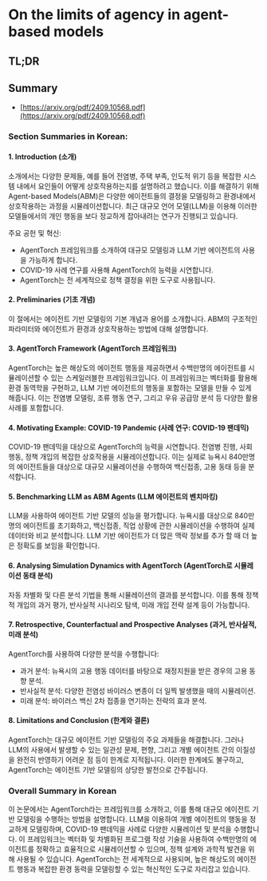# On the limits of agency in agent-based models
## TL;DR
## Summary
- [https://arxiv.org/pdf/2409.10568.pdf](https://arxiv.org/pdf/2409.10568.pdf)

### Section Summaries in Korean:

#### 1. Introduction (소개)
소개에서는 다양한 문제들, 예를 들어 전염병, 주택 부족, 인도적 위기 등을 복잡한 시스템 내에서 요인들이 어떻게 상호작용하는지를 설명하려고 했습니다. 이를 해결하기 위해 Agent-based Models(ABM)은 다양한 에이전트들의 결정을 모델링하고 환경내에서 상호작용하는 과정을 시뮬레이션합니다. 최근 대규모 언어 모델(LLM)을 이용해 이러한 모델들에서의 개인 행동을 보다 정교하게 잡아내려는 연구가 진행되고 있습니다.

주요 공헌 및 혁신:
- AgentTorch 프레임워크를 소개하여 대규모 모델링과 LLM 기반 에이전트의 사용을 가능하게 합니다.
- COVID-19 사례 연구를 사용해 AgentTorch의 능력을 시연합니다.
- AgentTorch는 전 세계적으로 정책 결정을 위한 도구로 사용됩니다.

#### 2. Preliminaries (기초 개념)
이 절에서는 에이전트 기반 모델링의 기본 개념과 용어를 소개합니다. ABM의 구조적인 파라미터와 에이전트가 환경과 상호작용하는 방법에 대해 설명합니다.

#### 3. AgentTorch Framework (AgentTorch 프레임워크)
AgentTorch는 높은 해상도의 에이전트 행동을 제공하면서 수백만명의 에이전트를 시뮬레이션할 수 있는 스케일러블한 프레임워크입니다. 이 프레임워크는 벡터화를 활용해 환경 동역학을 구현하고, LLM 기반 에이전트의 행동을 포함하는 모델을 만들 수 있게 해줍니다. 이는 전염병 모델링, 조류 행동 연구, 그리고 우유 공급망 분석 등 다양한 활용 사례를 포함합니다.

#### 4. Motivating Example: COVID-19 Pandemic (사례 연구: COVID-19 팬데믹)
COVID-19 팬데믹을 대상으로 AgentTorch의 능력을 시연합니다. 전염병 진행, 사회 행동, 정책 개입의 복잡한 상호작용을 시뮬레이션합니다. 이는 실제로 뉴욕시 840만명의 에이전트들을 대상으로 대규모 시뮬레이션을 수행하여 백신접종, 고용 동태 등을 분석합니다.

#### 5. Benchmarking LLM as ABM Agents (LLM 에이전트의 벤치마킹)
LLM을 사용하여 에이전트 기반 모델의 성능을 평가합니다. 뉴욕시를 대상으로 840만명의 에이전트를 초기화하고, 백신접종, 직업 상황에 관한 시뮬레이션을 수행하여 실제 데이터와 비교 분석합니다. LLM 기반 에이전트가 더 많은 맥락 정보를 추가 할 때 더 높은 정확도를 보임을 확인합니다.

#### 6. Analysing Simulation Dynamics with AgentTorch (AgentTorch로 시뮬레이션 동태 분석)
자동 차별화 및 다른 분석 기법을 통해 시뮬레이션의 결과를 분석합니다. 이를 통해 정책적 개입의 과거 평가, 반사실적 시나리오 탐색, 미래 개입 전략 설계 등이 가능합니다.

#### 7. Retrospective, Counterfactual and Prospective Analyses (과거, 반사실적, 미래 분석)
AgentTorch를 사용하여 다양한 분석을 수행합니다:
- 과거 분석: 뉴욕시의 고용 행동 데이터를 바탕으로 재정지원을 받은 경우의 고용 동향 분석.
- 반사실적 분석: 다양한 전염성 바이러스 변종이 더 일찍 발생했을 때의 시뮬레이션.
- 미래 분석: 바이러스 백신 2차 접종을 연기하는 전략의 효과 분석.

#### 8. Limitations and Conclusion (한계와 결론)
AgentTorch는 대규모 에이전트 기반 모델링의 주요 과제들을 해결합니다. 그러나 LLM의 사용에서 발생할 수 있는 일관성 문제, 편향, 그리고 개별 에이전트 간의 이질성을 완전히 반영하기 어려운 점 등이 한계로 지적됩니다. 이러한 한계에도 불구하고, AgentTorch는 에이전트 기반 모델링의 상당한 발전으로 간주됩니다.

### Overall Summary in Korean
이 논문에서는 AgentTorch라는 프레임워크를 소개하고, 이를 통해 대규모 에이전트 기반 모델링을 수행하는 방법을 설명합니다. LLM을 이용하여 개별 에이전트의 행동을 정교하게 모델링하며, COVID-19 팬데믹을 사례로 다양한 시뮬레이션 및 분석을 수행합니다. 이 프레임워크는 벡터화 및 차별화된 프로그램 작성 기술을 사용하여 수백만명의 에이전트를 정확하고 효율적으로 시뮬레이션할 수 있으며, 정책 설계와 과학적 발견을 위해 사용될 수 있습니다. AgentTorch는 전 세계적으로 사용되며, 높은 해상도의 에이전트 행동과 복잡한 환경 동력을 모델링할 수 있는 혁신적인 도구로 자리잡고 있습니다.